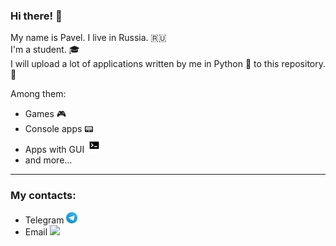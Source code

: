 ### Hi there! 👋

My name is Pavel. I live in Russia. 🇷🇺  
I'm a student. 🎓  
I will upload a lot of applications written by me in Python 🐍 to this repository. 💩  

Among them:
- Games 🎮
- Console apps 📟
- Apps with GUI <img alt="Telegram" width=24px src="https://raw.githubusercontent.com/github/explore/aca0b3b69ca680013b925338b0cc428190aa42dc/topics/cli/cli.png" />
- and more...

---

### My contacts:
- Telegram [<img width=18px src="https://raw.githubusercontent.com/github/explore/80688e429a7d4ef2fca1e82350fe8e3517d3494d/topics/telegram/telegram.png" />][telegram]
- Email [<img src="https://yandex.ru/images/_crpd/s5goH5102/89d996ra/7tSJXA09v_i8pKVpp1Uz1aiifliVKUN1tjSyttPhJwy-F4zWezLl6DcsKFcMEGmzeTqdz6gLOJFslRGpgZK_K66hiU3oHP8NaDWgCTKQwGYLNIybNp6RcjQ2FvaWZGIYurbN1aiT91x3fI2DONLf1wotTK1cPT_kT5L1r_LT_y0u9Gzo_r6tHr1mwTmnJ1NWmgZ--UQfMcBlxleF9uQyO-6nrFbZ9SdcZk8f80tQ3vbJ7x--rb5sBUwA1g1iw80e3CctW618rv899TDo5_Wi9LoHPdg0XSJjxaaWJLQVgAi8FRw2-sdXXDZsH4FroJxU-g5vDJ2cLweuUCfuo9MtHM3kHhne_YyenrZg-GWHwJcoBDxoV_7S8vbkNVcUpSEKfxf8pwh1N_3VXF4wWnFMtIgNT6-Nn4723jJ0fOGwzQ5N5O06_T7fD13lkAlHNXEXu6cMKfSsEYKWV1QG5wbwKCy2vqS7VwUftKztsJrDXFVLzV4Nja6dJXxwtc3z8z4fHNSu-8z8bX3tN6MZJlUSxPi0fxjW76CAJkSW5qWGUpgultyUODcmveX_bmJoUM5ECj8djwwM7re8kVXtkhIef38Un0jsr68fPQeR-aQW40Zadw2ZhQ_y4OcFtnSl5vApbEWctHlEp10mLXxymyI_pLsPfV8vXp4VTZEED3Hy33181O54rAy_nP4kc9rltRG1aDZvidSu0fLVNbf2xHWyG533XRZ71zTtlxyuYJjCnNfLLD7tDa_95wyRFr6z404cvCQOy60Mjs0v5wMLZiRTRyqlr4lH_VNgNFQFNqakMMoe1x5kObW3HueMHqMK4G_VC74czRx_zCe80AR-k-CcrQ9ELMgsDc8dHgTzOtclIjdKVrx51i7zQQQlhvZHJNLJ7OWdtToXNp4GHBwTueDOJLssLJzMTt7VndCF7yNBDzycJ_xoD-x83v_0wop1pZI36LY8CHT9AYCk98eV1iZjw" width=18px />][email]

[telegram]: https://t.me/pavel_devel
[email]: mailto:qwerty.pp2288@mail.ru
